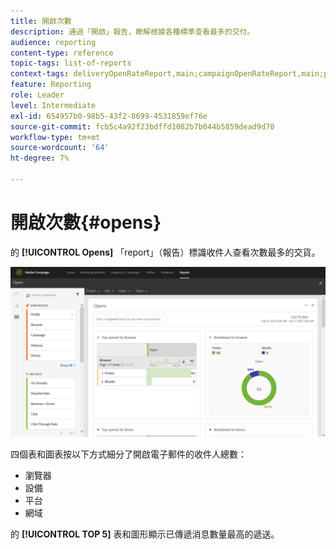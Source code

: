 ```yaml
---
title: 開啟次數
description: 通過「開啟」報告，瞭解根據各種標準查看最多的交付。
audience: reporting
content-type: reference
topic-tags: list-of-reports
context-tags: deliveryOpenRateReport,main;campaignOpenRateReport,main;programOpenRateReport,main
feature: Reporting
role: Leader
level: Intermediate
exl-id: 654957b0-98b5-43f2-8699-4531859ef76e
source-git-commit: fcb5c4a92f23bdffd1082b7b044b5859dead9d70
workflow-type: tm+mt
source-wordcount: '64'
ht-degree: 7%

---
```


# 開啟次數{#opens}

的 **[!UICONTROL Opens]** 「report」（報告）標識收件人查看次數最多的交貨。

![](assets/delivery_reports_opens.png)

四個表和圖表按以下方式細分了開啟電子郵件的收件人總數：

* 瀏覽器
* 設備
* 平台
* 網域

的 **[!UICONTROL TOP 5]** 表和圖形顯示已傳遞消息數量最高的遞送。
